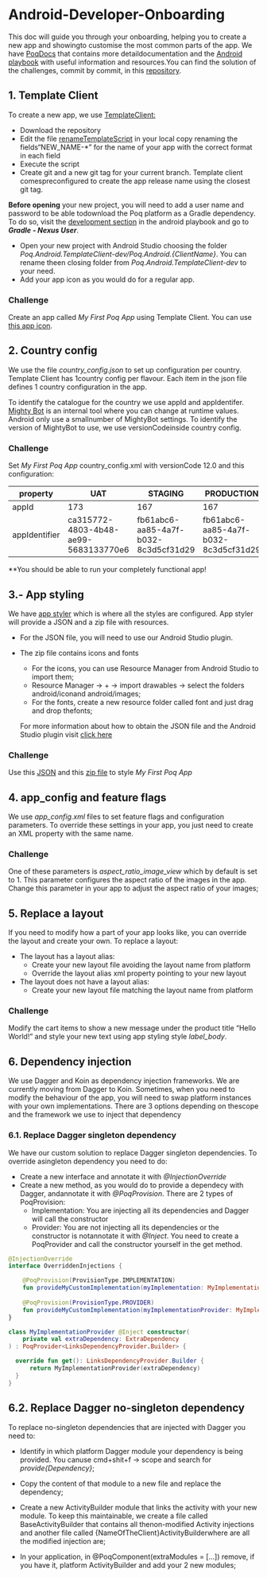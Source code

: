 # Android-Developer-Onboarding

This doc will guide you through your onboarding, helping you to create a new app and showingto customise the most common parts of the app. We have [PoqDocs](https://docs.poqcommerce.com/index.html) that contains more detaildocumentation and the [Android playbook](https://github.com/poqcommerce/Android-Developer-Playbook) with useful information and resources.You can find the solution of the challenges, commit by commit, in this [repository](https://github.com/poqcommerce/Poq.Android.MyFirstPoqApp).

## 1. Template Client
To create a new app, we use [TemplateClient:](https://github.com/poqcommerce/Poq.Android.TemplateClient)
* Download the repository
* Edit the file [renameTemplateScript](https://github.com/poqcommerce/Poq.Android.TemplateClient/blob/dev/renameTemplateScript) in your local copy renaming the fields“NEW_NAME-*” for the name of your app with the correct format in each field
* Execute the script
* Create git and a new git tag for your current branch. Template client comespreconfigured to create the app release name using the closest git tag.

**Before opening** your new project, you will need to add a user name and password to be able todownload the Poq platform as a Gradle dependency. To do so, visit the [development section](https://github.com/poqcommerce/Android-Developer-Playbook/blob/master/Tools/Development.md) in the android playbook and go to ***Gradle - Nexus User***.

* Open your new project with Android Studio choosing the folder *Poq.Android.TemplateClient-dev/Poq.Android.{ClientName}*. You can rename theen closing folder from *Poq.Android.TemplateClient-dev* to your need.
* Add your app icon as you would do for a regular app.

### Challenge 
Create an app called *My First Poq App* using Template Client. You can use [this app icon](https://drive.google.com/file/d/1POfhAwLQ8ViLxlChTS15z1w3JXoouTLG/view?usp=sharing).

## 2. Country config
We use the file *country_config.json* to set up configuration per country. Template Client has 1country config per flavour. Each item in the json file defines 1 country configuration in the app.

To identify the catalogue for the country we use appId and appIdentifer. [Mighty Bot](https://developer-uat.poq.io/) is an internal tool where you can change at runtime values. Android only use a smallnumber of MightyBot settings. To identify the version of MightyBot to use, we use versionCodeinside country config.

### Challenge
Set *My First Poq App* country_config.xml with versionCode 12.0 and this configuration:

  property | UAT | STAGING | PRODUCTION 
 --------- | --- | ------- | ----------
appId | 173 | 167 | 167 
appIdentifier | ca315772-4803-4b48-ae99-5683133770e6 | fb61abc6-aa85-4a7f-b032-8c3d5cf31d29 | fb61abc6-aa85-4a7f-b032-8c3d5cf31d29

**You should be able to run your completely functional app!

## 3.- App styling
We have [app styler](https://appmanager.poq.io/style) which is where all the styles are configured. App styler will provide a JSON and a zip file with resources.

* For the JSON file, you will need to use our Android Studio plugin.
* The zip file contains icons and fonts
  * For the icons, you can use Resource Manager from Android Studio to import them;
  * Resource Manager -> + -> import drawables -> select the folders android/iconand android/images;
  * For the fonts, create a new resource folder called font and just drag and drop thefonts;
  
  For more information about how to obtain the JSON file and the Android Studio plugin visit [click here](https://docs.poqcommerce.com/guides/app-styler/publishing-your-changes.html)

### Challenge
Use this [JSON](https://drive.google.com/file/d/1PFyAPsNt__TM9m-WXbsdXhQ9LPf3GqhG/view?usp=sharing) and this [zip file](https://drive.google.com/file/d/1ziJzRXZd-XKS6tLAhp8hZ8nFa1J5k6ND/view?usp=sharing) to style *My First Poq App*

## 4. app_config and feature flags
We use *app_config.xml* files to set feature flags and configuration parameters. To override these settings in your app, you just need to create an XML property with the same name.

### Challenge
One of these parameters is *aspect_ratio_image_view* which by default is set to 1. This parameter configures the aspect ratio of the images in the app. Change this parameter in your app to adjust the aspect ratio of your images;

## 5. Replace a layout
If you need to modify how a part of your app looks like, you can override the layout and create your own. To replace a layout:
* The layout has a layout alias:
  * Create your new layout file avoiding the layout name from platform
  * Override the layout alias xml property pointing to your new layout
* The layout does not have a layout alias:
  * Create your new layout file matching the layout name from platform
  
### Challenge
Modify the cart items to show a new message under the product title “Hello World!” and style your new text using app styling style *label_body*.
  
## 6. Dependency injection
We use Dagger and Koin as dependency injection frameworks. We are currently moving from Dagger to Koin. Sometimes, when you need to modify the behaviour of the app, you will need to swap platform instances with your own implementations. There are 3 options depending on thescope and the framework we use to inject that dependency

### 6.1. Replace Dagger singleton dependency
We have our custom solution to replace Dagger singleton dependencies. To override asingleton dependency you need to do:
* Create a new interface and annotate it with *@InjectionOverride*
* Create a new method, as you would do to provide a dependecy with Dagger, andannotate it with *@PoqProvision*.  There are 2 types of PoqProvision:
  * Implementation: You are injecting all its dependencies and Dagger will call the constructor
  * Provider: You are not injecting all its dependencies or the constructor is notannotate it with *@Inject*. You need to create a PoqProvider and call the constructor yourself in the get method.

```kotlin
@InjectionOverride
interface OverriddenInjections {    

    @PoqProvision(ProvisionType.IMPLEMENTATION)    
    fun provideMyCustomImplementation(myImplementation: MyImplementation): InterfaceToReplace    
  
    @PoqProvision(ProvisionType.PROVIDER)
    fun provideMyCustomImplementation(myImplementationProvider: MyImplementationProvider): InterfaceToReplace
}

class MyImplementationProvider @Inject constructor(
    private val extraDependency: ExtraDependency
) : PoqProvider<LinksDependencyProvider.Builder> {

  override fun get(): LinksDependencyProvider.Builder {
      return MyImplementationProvider(extraDependency)
  }
}
```
## 6.2. Replace Dagger no-singleton dependency
To replace no-singleton dependencies that are injected with Dagger you need to:

* Identify in which platform Dagger module your dependency is being provided. You canuse cmd+shit+f  -> scope and search for *provide{Dependency}*;

* Copy the content of that module to a new file and replace the dependency;

* Create a new ActivityBuilder module that links the activity with your new module. To keep this maintainable, we create a file called BaseActivityBuilder that contains all thenon-modified Activity injections and another file called {NameOfTheClient}ActivityBuilderwhere are all the modified injection are;

* In your application, in @PoqComponent(extraModules = [...]) remove, if you have it, platform ActivityBuilder and add your 2 new modules;
